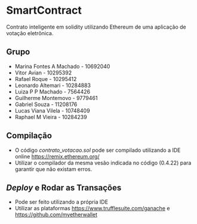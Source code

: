 # SmartContract

Contrato inteligente em solidity utilizando Ethereum de uma aplicação de votação eletrônica.

## Grupo
- Marina Fontes A Machado - 10692040
- Vitor Avian - 10295392
- Rafael Roque - 10295412
- Leonardo Altemari - 10284883
- Luiza P P Machado - 7564426
- Guilherme Montemovo - 9779461
- Gabriel Souza - 11208176
- Lucas Viana Vilela - 10748409
- Raphael M Vieira - 10284239


## Compilação
- O código _contrato_votacao.sol_ pode ser compilado utilizando a IDE online https://remix.ethereum.org/
- Utilizar o compilador da mesma vesão indicada no código (0.4.22) para garantir que não existam erros.

## _Deploy_ e Rodar as Transações
- Pode ser feito utilizando a própria IDE
- Utilizar as plataformas https://www.trufflesuite.com/ganache e https://github.com/myetherwallet

